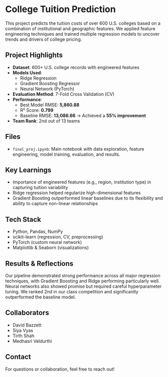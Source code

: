 # College Tuition Prediction

This project predicts the tuition costs of over 600 U.S. colleges based on a combination of institutional and geographic features. We applied feature engineering techniques and trained multiple regression models to uncover trends and drivers of college pricing.

## Project Highlights

- **Dataset**: 600+ U.S. college records with engineered features
- **Models Used**:
  - Ridge Regression
  - Gradient Boosting Regressor
  - Neural Network (PyTorch)
- **Evaluation Method**: 7-Fold Cross Validation (CV)
- **Performance**:
  - Best Model RMSE: **5,860.88**
  - R² Score: **0.799**
  - Baseline RMSE: **13,086.66** → Achieved a **55% improvement**
- **Team Rank**: 2nd out of 13 teams

## Files

- `final_proj.ipynb`: Main notebook with data exploration, feature engineering, model training, evaluation, and results.

## Key Learnings

- Importance of engineered features (e.g., region, institution type) in capturing tuition variability
- Ridge regression helped regularize high-dimensional features
- Gradient Boosting outperformed linear baselines due to its flexibility and ability to capture non-linear relationships

## Tech Stack

- Python, Pandas, NumPy
- scikit-learn (regression, CV, preprocessing)
- PyTorch (custom neural network)
- Matplotlib & Seaborn (visualizations)

## Results & Reflections

Our pipeline demonstrated strong performance across all major regression techniques, with Gradient Boosting and Ridge performing particularly well. Neural networks also showed promise but required careful hyperparameter tuning. We ranked 2nd in our class competition and significantly outperformed the baseline model.

## Collaborators

- David Bazzett
- Siya Vyas
- Tirth Shah
- Medhasri Veldurthi

## Contact

For questions or collaboration, feel free to reach out!

